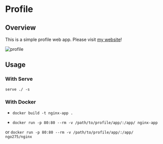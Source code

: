 # Profile

## Overview

This is a simple profile web app. Please visit [my website](https://shuichi.tech)!

![profile](https://s3-ap-northeast-1.amazonaws.com/ngo275.asset/Gif/profile.gif)

## Usage

### With Serve

```shell script
serve ./ -s
```

### With Docker

- `docker build -t nginx-app .`

- `docker run -p 80:80 --rm -v /path/to/profile/app/:/app/ nginx-app`

or `docker run -p 80:80 --rm -v /path/to/profile/app/:/app/ ngo275/nginx`
